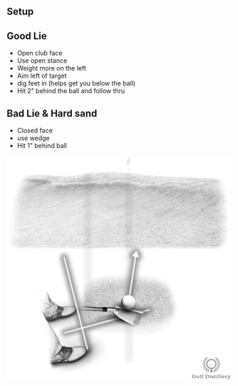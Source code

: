 ## Setup

## Good Lie

- Open club face
- Use open stance
- Weight more on the left
- Aim left of target
- dig feet in (helps get you below the ball)
- Hit 2" behind the ball and follow thru

## Bad Lie & Hard sand

- Closed face
- use wedge
- Hit 1" behind ball

![Alt text](images/bunker-shot-setup.png "Title")